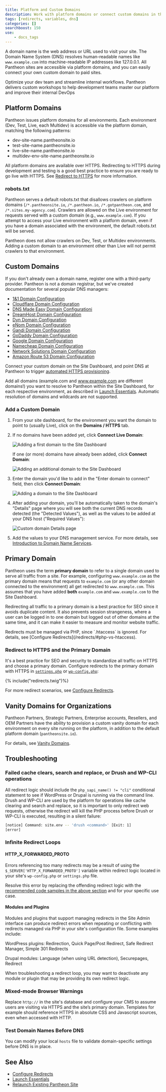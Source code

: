 ```yaml
---
title: Platform and Custom Domains
description: Work with platform domains or connect custom domains in the Site Dashboard, then redirect requests via PHP to standardize traffic on HTTPS and a primary domain.
tags: [redirects, variables, dns]
categories: []
searchboost: 150
use:
    - docs_tags
---
```

A domain name is the web address or URL used to visit your site. The Domain Name System (DNS) resolves human-readable names like `www.example.com` into machine-readable IP addresses like 127.0.0.1. All Pantheon sites are accessible via platform domains, and you can easily connect your own custom domain to paid sites.

<Enablement title="Get DevOps Training" link="https://pantheon.io/agencies/learn-pantheon?docs">

Optimize your dev team and streamline internal workflows. Pantheon delivers custom workshops to help development teams master our platform and improve their internal DevOps

</Enablement>

## Platform Domains
Pantheon issues platform domains for all environments. Each environment (Dev, Test, Live, each Multidev) is accessible via the platform domain, matching the following patterns:

- dev-site-name.pantheonsite.io
- test-site-name.pantheonsite.io
- live-site-name.pantheonsite.io
- multidev-env-site-name.pantheonsite.io

All platform domains are available over HTTPS. Redirecting to HTTPS during development and testing is a good best practice to ensure you are ready to go live with HTTPS. See [Redirect to HTTPS](/redirects/#redirect-to-https) for more information.

### robots.txt
Pantheon serves a default robots.txt that disallows crawlers on platform domains (`/*.pantheonsite.io`, `/*.pantheon.io`, `/*.gotpantheon.com`, and `/*.sites.my-agency.com`). Crawlers are allowed on the Live environment for requests served with a custom domain (e.g., `www.example.com`). If you attempt to access your Live environment with a platform domain, even if you have a domain associated with the environment, the default robots.txt will be served.

Pantheon does not allow crawlers on Dev, Test, or Multidev environments. Adding a custom domain to an environment other than Live will not permit crawlers to that environment.

## Custom Domains
If you don't already own a domain name, register one with a third-party provider. Pantheon is not a domain registrar, but we've created documentation for several popular DNS managers:

<Accordion title="DNS Host-Specific Instructions" id="host-specific2" icon="info-sign">

 - [1&1 Domain Configuration](/1-and-1/)
 - [Cloudflare Domain Configuration](/cloudflare/)
 - [DNS Made Easy Domain Configurationi](/dns-made-easy/)
 - [DreamHost Domain Configuration](/dreamhost/)
 - [Dyn Domain Configuration](/dyn/)
 - [eNom Domain Configuration](/enom/)
 - [Gandi Domain Configuration](/gandi/)
 - [GoDaddy Domain Configuration](/godaddy/)
 - [Google Domain Configuration](/google/)
 - [Namecheap Domain Configuration](/namecheap/)
 - [Network Solutions Domain Configuration](/network-solutions/)
 - [Amazon Route 53 Domain Configuration](/route53/)

</Accordion>

Connect your custom domain on the Site Dashboard, and point DNS at Pantheon to trigger [automated HTTPS provisioning](/https/).


<Partial file="tables/custom-domains-limit.md" />


<Alert title="Note" type="info">

Add all domains (example.com and www.example.com are different domains!) you want to resolve to Pantheon within the Site Dashboard, for each respective environment, as described in [Launch Essentials](/guides/launch/). Automatic resolution of domains and wildcards are not supported.

</Alert>

### Add a Custom Domain

<Partial file="secure-only-tlds.md" />

1. From your site dashboard, for the environment you want the domain to point to (usually Live), click on the <em class="fa fa-home"></em>**Domains / HTTPS** tab.

2. If no domains have been added yet, click **Connect Live Domain**:

    ![Adding a first domain to the Site Dashboard](../images/dashboard/add-first-domain.png)

   If one (or more) domains have already been added, click **Connect Domain**:

    ![Adding an additional domain to the Site Dashboard](../images/dashboard/add-additional-domains.png)

3. Enter the domain you'd like to add in the "Enter domain to connect" field, then click **Connect Domain**:

    ![Adding a domain to the Site Dashboard](../images/dashboard/connect-custom-domain.png)

4. After adding your domain, you'll be automatically taken to the domain's "Details" page where you will see both the current DNS records detected (the "Detected Values"), as well as the values to be added at your DNS host ("Required Values"):

    ![Custom domain Details page](../images/dashboard/details-page.png)

5. Add the values to your DNS management service. For more details, see [Introduction to Domain Name Services](/dns/).

## Primary Domain
Pantheon uses the term **primary domain** to refer to a single domain used to serve all traffic from a site. For example, configuring `www.example.com` as the primary domain means that requests to `example.com` (or any other domain connected to the environment) all get redirected to `www.example.com`. This assumes that you have added **both** `example.com` and `www.example.com` to the Site Dashboard.

Redirecting all traffic to a primary domain is a best practice for SEO since it avoids duplicate content. It also prevents session strangeness, where a user can be logged in to one domain but logged out of other domains at the same time, and it can make it easier to measure and monitor website traffic.

<Alert title="Note" type="info">
Redirects must be managed via PHP, since `.htaccess` is ignored. For details, see [Configure Redirects](/redirects/#php-vs-htaccess).
</Alert>

### Redirect to HTTPS and the Primary Domain
It's a best practice for SEO and security to standardize all traffic on HTTPS and choose a primary domain. Configure redirects to the primary domain with HTTPS in [`settings.php`](/settings-php/) or [`wp-config.php`](/wp-config-php/):

{% include("redirects.twig")%}

For more redirect scenarios, see [Configure Redirects](/redirects).

## Vanity Domains for Organizations
Pantheon Partners, Strategic Partners, Enterprise accounts, Resellers, and OEM Partners have the ability to provision a custom vanity domain for each environment on every site running on the platform, in addition to the default platform domain (`pantheonsite.io`).

For details, see [Vanity Domains](/vanity-domains/).

## Troubleshooting
### Failed cache clears, search and replace, or Drush and WP-CLI operations
All redirect logic should include the `php_sapi_name() != "cli"` conditional statement to see if WordPress or Drupal is running via the command line. Drush and WP-CLI are used by the platform for operations like cache clearing and search and replace, so it is important to only redirect web requests, otherwise the redirect will kill the PHP process before Drush or WP-CLI is executed, resulting in a silent failure:

```bash
[notice] Command: site.env -- 'drush <command>' [Exit: 1]
[error]
```


### Infinite Redirect Loops
#### HTTP_X_FORWARDED_PROTO
Errors referencing too many redirects may be a result of using the ` $_SERVER['HTTP_X_FORWARDED_PROTO']` variable within redirect logic located in your site's `wp-config.php` or `settings.php` file.

Resolve this error by replacing the offending redirect logic with the [recommended code samples in the above section](#redirect-to-https-and-the-primary-domain) and for your specific use case.

#### Modules and Plugins
Modules and plugins that support managing redirects in the Site Admin interface can produce redirect errors when repeating or conflicting with redirects managed via PHP in your site's configuration file. Some examples include:

WordPress plugins: Redirection, Quick Page/Post Redirect, Safe Redirect Manager, Simple 301 Redirects

Drupal modules: Language (when using URL detection), Securepages, Redirect

When troubleshooting a redirect loop, you may want to deactivate any module or plugin that may be providing its own redirect logic.

### Mixed-mode Browser Warnings
Replace `http://` in the site's database and configure your CMS to assume users are visiting via HTTPS and the site’s primary domain. Templates for example should reference HTTPS in absolute CSS and Javascript sources, even when accessed with HTTP.

<Partial file="cname-workaround.md" />

### Test Domain Names Before DNS
You can modify your local `hosts` file to validate domain-specific settings before DNS is in place.

<Partial file="_hosts-file.md" />


## See Also
- [Configure Redirects](/redirects)
- [Launch Essentials](/guides/launch/)
- [Relaunch Existing Pantheon Site](/relaunch/)
